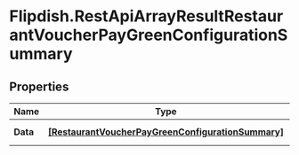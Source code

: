 # Flipdish.RestApiArrayResultRestaurantVoucherPayGreenConfigurationSummary

## Properties
Name | Type | Description | Notes
------------ | ------------- | ------------- | -------------
**Data** | [**[RestaurantVoucherPayGreenConfigurationSummary]**](RestaurantVoucherPayGreenConfigurationSummary.md) | Generic data object. | 



